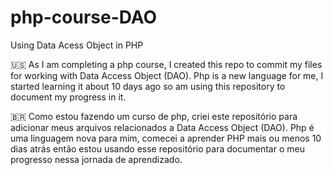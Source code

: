 # php-course-DAO
Using Data Acess Object in PHP 


🇺🇸 As I am completing a php course, I created this repo to commit my files for working with Data Access Object (DAO). 
Php is a new language for me, I started learning it about 10 days ago so am using this repository to document my progress in it. 


 
🇧🇷 Como estou fazendo um curso de php, criei este repositório para adicionar meus arquivos relacionados a Data Access Object (DAO).
Php é uma linguagem nova para mim, comecei a aprender PHP mais ou menos 10 dias atrás então estou usando esse repositório para documentar o meu progresso nessa jornada 
de aprendizado. 
